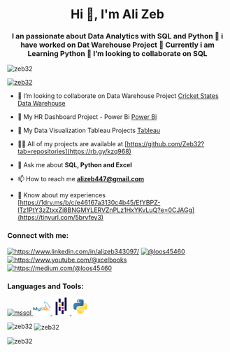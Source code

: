 <h1 align="center">Hi 👋, I'm Ali Zeb</h1>
<h3 align="center">I an passionate about Data Analytics with SQL and Python 🌱 i have worked on Dat Warehouse Project 🌱 Currently i am Learning Python 💞️ I’m looking to collaborate on SQL</h3>

<p align="left"> <img src="https://komarev.com/ghpvc/?username=zeb32&label=Profile%20views&color=0e75b6&style=flat" alt="zeb32" /> </p>

<p align="left"> <a href="https://github.com/ryo-ma/github-profile-trophy"><img src="https://github-profile-trophy.vercel.app/?username=zeb32" alt="zeb32" /></a> </p>

- 👯 I’m looking to collaborate on Data Warehouse Project [Cricket States Data Warehouse](https://rb.gy/nki9cn)

- 👯 My HR Dashboard Project - Power Bi [Power Bi](https://rb.gy/8t52kb)

- 👯 My Data Visualization Tableau Projects [Tableau](https://rb.gy/m9brqr)

- 👨‍💻 All of my projects are available at [https://github.com/Zeb32?tab=repositories](https://rb.gy/kzq968)

- 💬 Ask me about **SQL, Python and Excel**

- 📫 How to reach me **alizeb447@gmail.com**

- 📄 Know about my experiences [https://1drv.ms/b/c/e46167a3130c4b45/EfYBPZ-lTz1PtY3zZtxxZi8BNGMYLERVZnPLz1HxYKvLuQ?e=0CJAGg](https://tinyurl.com/5brvfey3)

<h3 align="left">Connect with me:</h3>
<p align="left">
<a href="https://linkedin.com/in/https://www.linkedin.com/in/alizeb343097/" target="blank"><img align="center" src="https://raw.githubusercontent.com/rahuldkjain/github-profile-readme-generator/master/src/images/icons/Social/linked-in-alt.svg" alt="https://www.linkedin.com/in/alizeb343097/" height="30" width="40" /></a>
<a href="https://medium.com/@loos45460" target="blank"><img align="center" src="https://raw.githubusercontent.com/rahuldkjain/github-profile-readme-generator/master/src/images/icons/Social/medium.svg" alt="@loos45460" height="30" width="40" /></a>
<a href="https://www.youtube.com/c/https://www.youtube.com/@xcelbooks" target="blank"><img align="center" src="https://raw.githubusercontent.com/rahuldkjain/github-profile-readme-generator/master/src/images/icons/Social/youtube.svg" alt="https://www.youtube.com/@xcelbooks" height="30" width="40" /></a>
<a href="/https://medium.com/@loos45460" target="blank"><img align="center" src="https://raw.githubusercontent.com/rahuldkjain/github-profile-readme-generator/master/src/images/icons/Social/rss.svg" alt="https://medium.com/@loos45460" height="30" width="40" /></a>
</p>

<h3 align="left">Languages and Tools:</h3>
<p align="left"> <a href="https://www.microsoft.com/en-us/sql-server" target="_blank" rel="noreferrer"> <img src="https://www.svgrepo.com/show/303229/microsoft-sql-server-logo.svg" alt="mssql" width="40" height="40"/> </a> <a href="https://www.mysql.com/" target="_blank" rel="noreferrer"> <img src="https://raw.githubusercontent.com/devicons/devicon/master/icons/mysql/mysql-original-wordmark.svg" alt="mysql" width="40" height="40"/> </a> <a href="https://pandas.pydata.org/" target="_blank" rel="noreferrer"> <img src="https://raw.githubusercontent.com/devicons/devicon/2ae2a900d2f041da66e950e4d48052658d850630/icons/pandas/pandas-original.svg" alt="pandas" width="40" height="40"/> </a> <a href="https://www.python.org" target="_blank" rel="noreferrer"> <img src="https://raw.githubusercontent.com/devicons/devicon/master/icons/python/python-original.svg" alt="python" width="40" height="40"/> </a> </p>

<p><img align="left" src="https://github-readme-stats.vercel.app/api/top-langs?username=zeb32&show_icons=true&locale=en&layout=compact" alt="zeb32" /></p>

<p>&nbsp;<img align="center" src="https://github-readme-stats.vercel.app/api?username=zeb32&show_icons=true&locale=en" alt="zeb32" /></p>

<p><img align="center" src="https://github-readme-streak-stats.herokuapp.com/?user=zeb32&" alt="zeb32" /></p>
